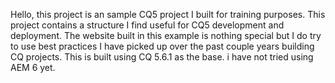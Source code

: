 Hello, this project is an sample CQ5 project I built for training purposes.  This project contains a
structure I find useful for CQ5 development and deployment.  The website built in this example is
nothing special but I do try to use best practices I have picked up over the past couple years
building CQ projects.  This is built using CQ 5.6.1 as the base.  i have not tried using AEM 6 yet.

